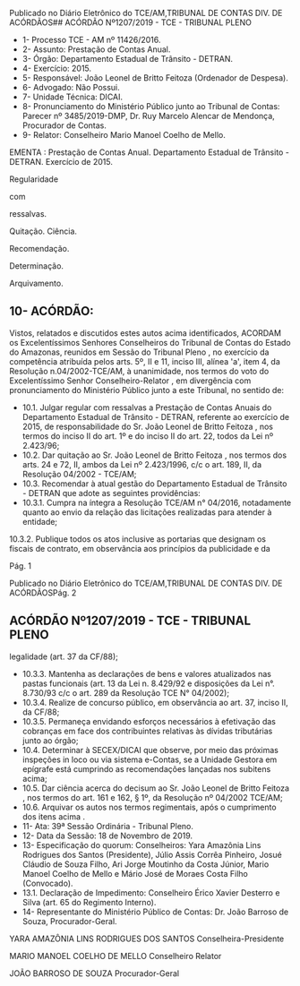 Publicado  no  Diário  Eletrônico do TCE/AM,TRIBUNAL DE CONTAS DIV. DE ACÓRDÃOS## ACÓRDÃO Nº1207/2019 - TCE - TRIBUNAL PLENO

- 1- Processo TCE - AM nº 11426/2016.
- 2- Assunto: Prestação de Contas Anual.
- 3- Órgão: Departamento Estadual de Trânsito - DETRAN.
- 4- Exercício: 2015.
- 5- Responsável: João Leonel de Britto Feitoza (Ordenador de Despesa).
- 6- Advogado: Não Possui.
- 7- Unidade Técnica: DICAI.
- 8- Pronunciamento  do  Ministério  Público  junto  ao  Tribunal  de  Contas: Parecer  nº 3485/2019-DMP, Dr. Ruy Marcelo Alencar de Mendonça, Procurador de Contas.
- 9- Relator: Conselheiro Mario Manoel Coelho de Mello.

EMENTA : Prestação de Contas Anual. Departamento  Estadual  de  Trânsito  -  DETRAN. Exercício de 2015.

Regularidade

com

ressalvas.

Quitação. Ciência.

Recomendação.

Determinação.

Arquivamento.

## 10-  ACÓRDÃO:

Vistos, relatados e discutidos estes autos acima identificados, ACORDAM os Excelentíssimos Senhores Conselheiros do Tribunal de Contas do Estado do Amazonas, reunidos em Sessão do Tribunal Pleno , no exercício da competência atribuída pelos arts. 5º, II e 11, inciso III, alínea 'a', item 4, da Resolução n.04/2002-TCE/AM, à unanimidade, nos termos do voto do Excelentíssimo Senhor Conselheiro-Relator , em divergência com pronunciamento do Ministério Público junto a este Tribunal, no sentido de:

- 10.1. Julgar  regular  com  ressalvas a  Prestação  de  Contas  Anuais  do Departamento Estadual de Trânsito - DETRAN, referente ao exercício de 2015, de responsabilidade do Sr. João Leonel de Britto Feitoza , nos termos do inciso II do art. 1º e do inciso II do art. 22, todos da Lei nº 2.423/96;
- 10.2. Dar quitação ao Sr. João Leonel de Britto Feitoza , nos termos dos arts.  24  e  72,  II,  ambos  da  Lei  nº  2.423/1996,  c/c  o  art.  189,  II,  da Resolução 04/2002 - TCE/AM;
- 10.3. Recomendar à atual gestão do Departamento Estadual de Trânsito - DETRAN que adote as seguintes providências:
- 10.3.1. Cumpra na íntegra a Resolução TCE/AM n° 04/2016, notadamente quanto ao envio da relação das licitações realizadas para atender à entidade;

10.3.2. Publique todos os atos inclusive as portarias que designam os fiscais de contrato, em observância aos princípios da publicidade e da

Pág. 1

Publicado  no  Diário  Eletrônico do TCE/AM,TRIBUNAL DE CONTAS DIV. DE ACÓRDÃOSPág. 2

## ACÓRDÃO Nº1207/2019 - TCE - TRIBUNAL PLENO

legalidade (art. 37 da CF/88);

- 10.3.3. Mantenha  as  declarações  de  bens  e  valores  atualizados  nas pastas funcionais (art. 13 da Lei n. 8.429/92 e disposições da Lei n°. 8.730/93 c/c o art. 289 da Resolução TCE N° 04/2002);
- 10.3.4. Realize de concurso público, em observância ao art. 37, inciso II, da CF/88;
- 10.3.5. Permaneça  envidando  esforços  necessários  à  efetivação  das cobranças  em  face  dos  contribuintes  relativas  às  dívidas  tributárias junto ao órgão;
- 10.4. Determinar à  SECEX/DICAI que  observe,  por  meio  das  próximas inspeções in loco ou via sistema e-Contas, se a Unidade Gestora em epígrafe  está  cumprindo  as  recomendações  lançadas  nos  subitens acima;
- 10.5. Dar ciência acerca do decisum ao Sr. João Leonel de Britto Feitoza , nos  termos  do  art.  161  e  162,  §  1º,  da  Resolução  nº  04/2002  TCE/AM;
- 10.6. Arquivar os  autos  nos  termos  regimentais,  após  o  cumprimento  dos itens acima .
- 11-  Ata: 39ª Sessão Ordinária - Tribunal Pleno.
- 12-  Data da Sessão: 18 de Novembro de 2019.
- 13-  Especificação  do  quorum: Conselheiros: Yara  Amazônia  Lins  Rodrigues  dos Santos  (Presidente),  Júlio  Assis  Corrêa  Pinheiro,  Josué  Cláudio  de  Souza  Filho,  Ari Jorge  Moutinho  da  Costa  Júnior,  Mario  Manoel  Coelho  de  Mello  e  Mário  José  de Moraes Costa Filho (Convocado).
- 13.1. Declaração de Impedimento: Conselheiro Érico Xavier Desterro e Silva (art. 65 do Regimento Interno).
- 14-  Representante  do  Ministério  Público  de  Contas: Dr. João  Barroso  de  Souza, Procurador-Geral.

YARA AMAZÔNIA LINS RODRIGUES DOS SANTOS Conselheira-Presidente

MARIO MANOEL COELHO DE MELLO Conselheiro Relator

JOÃO BARROSO DE SOUZA Procurador-Geral